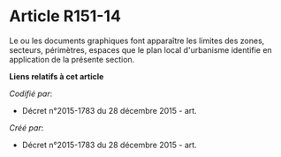 # Article R151-14

Le ou les documents graphiques font apparaître les limites des zones, secteurs, périmètres, espaces que le plan local
d'urbanisme identifie en application de la présente section.

**Liens relatifs à cet article**

_Codifié par_:

  - Décret n°2015-1783 du 28 décembre 2015 - art.

_Créé par_:

  - Décret n°2015-1783 du 28 décembre 2015 - art.
